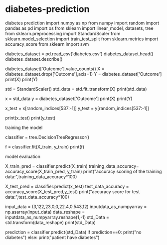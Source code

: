 # diabetes-prediction
diabetes prediction
import numpy as np
from numpy import random
import pandas as pd
import os
from sklearn import linear_model, datasets, tree
from sklearn.preprocessing import StandardScaler
from sklearn.model_selection import train_test_split
from sklearn.metrics import accuracy_score
from sklearn import svm


diabetes_dataset = pd.read_csv('diabetes.csv')
diabetes_dataset.head()
diabetes_dataset.describe()

diabetes_dataset['Outcome'].value_counts()
X = diabetes_dataset.drop(['Outcome'],axis=1)
Y = diabetes_dataset['Outcome']
print(X)
print(Y)

std = StandardScaler()
std_data = std.fit_transform(X)
print(std_data)

x = std_data
y = diabetes_dataset['Outcome']
print(X)
print(Y)

x_test = x[random_indices[537:-1]]
y_test = y[random_indices[537:-1]]

print(x_test)
print(y_test)

training the model

classifier = tree.DecisionTreeRegressor()

f = classifier.fit(X_train, y_train)
print(f)

model evaluation

X_train_pred = classifier.predict(X_train)
training_data_accuracy= accuracy_score(X_train_pred, y_train)
print("accuracy scoring of the training data:",training_data_accuracy*100)

X_test_pred = classifier.predict(x_test)
test_data_accuracy = accuracy_score(X_test_pred,y_test)
print("accuracy score for test data:",test_data_accuracy*100)

input_data = (3,122,23,0,0,22.4,0.543,12)
inputdata_as_numpyarray = np.asarray(input_data)
data_reshape = inputdata_as_numpyarray.reshape(1,-1)
std_Data = std.transform(data_reshape)
print(std_Data)

prediction = classifier.predict(std_Data)
if prediction==0:
    print("no diabetes")
else:
    print("patient have diabetes")
